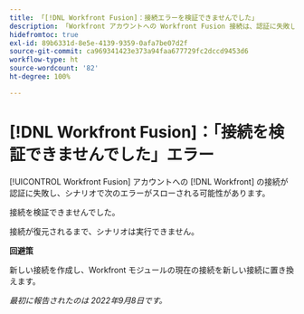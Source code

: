 ```yaml
---
title: 「[!DNL Workfront Fusion]：接続エラーを検証できませんでした」
description: 「Workfront アカウントへの Workfront Fusion 接続は、認証に失敗し、シナリオで「接続を検証できませんでした」エラーが発生する場合があります。」
hidefromtoc: true
exl-id: 89b6331d-8e5e-4139-9359-0afa7be07d2f
source-git-commit: ca969341423e373a94faa677729fc2dccd9453d6
workflow-type: ht
source-wordcount: '82'
ht-degree: 100%

---
```


# [!DNL Workfront Fusion]：「接続を検証できませんでした」エラー

<!--This article is live by request for the workaround-->

[!UICONTROL Workfront Fusion] アカウントへの [!DNL Workfront] の接続が認証に失敗し、シナリオで次のエラーがスローされる可能性があります。

接続を検証できませんでした。

接続が復元されるまで、シナリオは実行できません。

**回避策**

新しい接続を作成し、Workfront モジュールの現在の接続を新しい接続に置き換えます。

_最初に報告されたのは 2022年9月8日です。_
